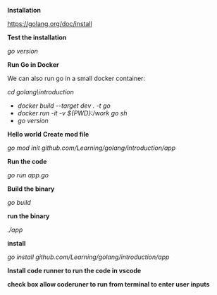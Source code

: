 **Installation**

https://golang.org/doc/install

**Test the installation**

*go version*

**Run Go in Docker**

We can also run go in a small docker container: 

*cd golang\introduction*

- *docker build --target dev . -t go*
- *docker run -it -v ${PWD}:/work go sh*
- *go version*

**Hello world**
**Create mod file**

*go mod init  github.com/Learning/golang/introduction/app*

**Run the code**

*go run app.go* 

**Build the binary**

*go build*
 
**run the binary**

*./app*

**install**

*go install  github.com/Learning/golang/introduction/app*


**Install code runner to run the code in vscode**

**check box allow coderuner to run from terminal to enter user inputs**